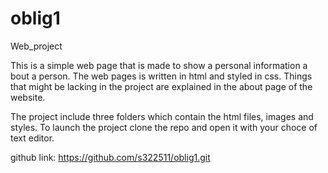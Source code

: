 # oblig1
Web_project

This is a simple web page that is made to show a personal information a bout a person. The web pages is written in html and styled in css. Things that might be lacking in the project are explained in the about page of the website.

The project include three folders which contain the html files, images and styles. To launch the project clone the repo and open it with your choce of text editor. 

github link:
https://github.com/s322511/oblig1.git

